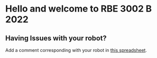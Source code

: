 # Hello and welcome to RBE 3002 B 2022

## Having Issues with your robot?
Add a comment corresponding with your robot in [this spreadsheet](https://docs.google.com/spreadsheets/d/1kZ19K1iCRrBCk3pxAp74G3OKL1qjZJY5CHfOHSK4x84/edit?usp=sharing).